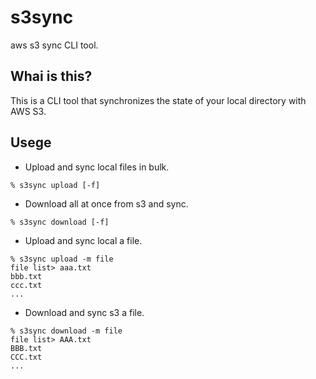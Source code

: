 # s3sync
aws s3 sync CLI tool.

## Whai is this?
This is a CLI tool that synchronizes the state of your local directory with AWS S3.

## Usege
* Upload and sync local files in bulk.
```
% s3sync upload [-f]
```

* Download all at once from s3 and sync.
```
% s3sync download [-f]
```

* Upload and sync local a file.
```
% s3sync upload -m file
file list> aaa.txt
bbb.txt
ccc.txt
...
```

* Download and sync s3 a file.
```
% s3sync download -m file
file list> AAA.txt
BBB.txt
CCC.txt
...
```
